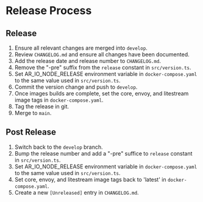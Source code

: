 # Release Process

## Release

1. Ensure all relevant changes are merged into `develop`.
1. Review `CHANGELOG.md` and ensure all changes have been documented.
1. Add the release date and release number to `CHANGELOG.md`.
1. Remove the "-pre" suffix from the `release` constant in `src/version.ts`.
1. Set AR_IO_NODE_RELEASE environment variable in `docker-compose.yaml` to the
   same value used in `src/version.ts`.
1. Commit the version change and push to `develop`.
1. Once images builds are complete, set the core, envoy, and litestream image
   tags in `docker-compose.yaml`.
1. Tag the release in git.
1. Merge to `main`.

## Post Release

1. Switch back to the `develop` branch.
1. Bump the release number and add a "-pre" suffice to `release` constant in
   `src/version.ts`.
1. Set AR_IO_NODE_RELEASE environment variable in `docker-compose.yaml` to the
   same value used in `src/version.ts`.
1. Set core, envoy, and litestream image tags back to 'latest' in
   `docker-compose.yaml`.
1. Create a new `[Unreleased]` entry in `CHANGELOG.md`.
